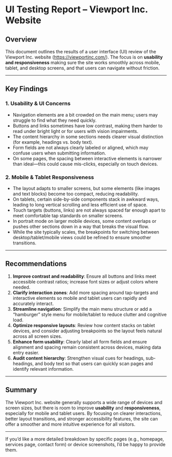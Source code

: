 # UI Testing Report – Viewport Inc. Website

## Overview  
This document outlines the results of a user interface (UI) review of the Viewport Inc. website (https://viewportinc.com/). The focus is on **usability and responsiveness** making sure the site works smoothly across mobile, tablet, and desktop screens, and that users can navigate without friction.

---

## Key Findings  
### 1. Usability & UI Concerns  
- Navigation elements are a bit crowded on the main menu; users may struggle to find what they need quickly.  
- Buttons and links sometimes have low contrast, making them harder to read under bright light or for users with vision impairments.  
- The content hierarchy in some sections needs clearer visual distinction (for example, headings vs. body text).  
- Form fields are not always clearly labeled or aligned, which may confuse users when submitting information.  
- On some pages, the spacing between interactive elements is narrower than ideal—this could cause mis-clicks, especially on touch devices.

### 2. Mobile & Tablet Responsiveness  
- The layout adapts to smaller screens, but some elements (like images and text blocks) become too compact, reducing readability.  
- On tablets, certain side-by-side components stack in awkward ways, leading to long vertical scrolling and less efficient use of space.  
- Touch targets (buttons, links) are not always spaced far enough apart to meet comfortable tap standards on smaller screens.  
- In portrait mode on larger mobile devices, some content overlaps or pushes other sections down in a way that breaks the visual flow.  
- While the site typically scales, the breakpoints for switching between desktop/tablet/mobile views could be refined to ensure smoother transitions.

---

## Recommendations  
1. **Improve contrast and readability**: Ensure all buttons and links meet accessible contrast ratios; increase font sizes or adjust colors where needed.  
2. **Clarify interaction zones**: Add more spacing around tap-targets and interactive elements so mobile and tablet users can rapidly and accurately interact.  
3. **Streamline navigation**: Simplify the main menu structure or add a “hamburger” style menu for mobile/tablet to reduce clutter and cognitive load.  
4. **Optimize responsive layouts**: Review how content stacks on tablet devices, and consider adjusting breakpoints so the layout feels natural across all screen sizes.  
5. **Enhance form usability**: Clearly label all form fields and ensure alignment and spacing remain consistent across devices, making data entry easier.  
6. **Audit content hierarchy**: Strengthen visual cues for headings, sub-headings, and body text so that users can quickly scan pages and identify relevant information.

---

## Summary  
The Viewport Inc. website generally supports a wide range of devices and screen sizes, but there is room to improve **usability** and **responsiveness**, especially for mobile and tablet users. By focusing on clearer interactions, better layout transitions, and stronger accessibility features, the site can offer a smoother and more intuitive experience for all visitors.

---

If you’d like a more detailed breakdown by specific pages (e.g., homepage, services page, contact form) or device screenshots, I’d be happy to provide them.
